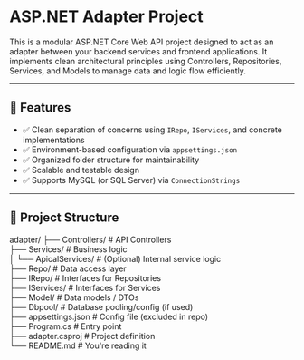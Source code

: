 # ASP.NET Adapter Project

This is a modular ASP.NET Core Web API project designed to act as an adapter between your backend services and frontend applications. It implements clean architectural principles using Controllers, Repositories, Services, and Models to manage data and logic flow efficiently.

---

## 🚀 Features

- ✅ Clean separation of concerns using `IRepo`, `IServices`, and concrete implementations
- ✅ Environment-based configuration via `appsettings.json`
- ✅ Organized folder structure for maintainability
- ✅ Scalable and testable design
- ✅ Supports MySQL (or SQL Server) via `ConnectionStrings`

---

## 📁 Project Structure

adapter/
├── Controllers/ # API Controllers <br>
├── Services/ # Business logic <br>
│ └── ApicalServices/ # (Optional) Internal service logic <br>
├── Repo/ # Data access layer <br>
├── IRepo/ # Interfaces for Repositories <br>
├── IServices/ # Interfaces for Services <br>
├── Model/ # Data models / DTOs <br>
├── Dbpool/ # Database pooling/config (if used) <br>
├── appsettings.json # Config file (excluded in repo) <br>
├── Program.cs # Entry point <br>
├── adapter.csproj # Project definition <br>
└── README.md # You're reading it <br>
